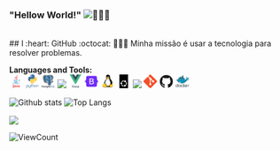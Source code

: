 ### "Hellow World!" <img src="https://media.giphy.com/media/hvRJCLFzcasrR4ia7z/giphy.gif" width="25px">👨🏽‍💻

<br/>
## I :heart: GitHub :octocat:
👨🏽‍💻 Minha missão é usar a tecnologia para resolver problemas.

**Languages and Tools:**   
<code><img height="25" src="https://raw.githubusercontent.com/devicons/devicon/master/icons/java/java-original-wordmark.svg"></code>
<code><img height="25" src="https://raw.githubusercontent.com/devicons/devicon/master/icons/python/python-original-wordmark.svg"></code>
<code><img height="25" src="https://raw.githubusercontent.com/devicons/devicon/master/icons/postgresql/postgresql-original-wordmark.svg"></code>
<code><img height="25" src="https://www.vectorlogo.zone/logos/springio/springio-icon.svg"></code>
<code><img height="25" src="https://raw.githubusercontent.com/devicons/devicon/master/icons/vuejs/vuejs-original-wordmark.svg"></code>
<code><img height="25" src="https://raw.githubusercontent.com/devicons/devicon/master/icons/bootstrap/bootstrap-plain.svg"></code>
<code><img height="25" src="https://raw.githubusercontent.com/devicons/devicon/master/icons/linux/linux-original.svg"></code>
<code><img height="25" src="https://raw.githubusercontent.com/devicons/devicon/master/icons/ubuntu/ubuntu-plain.svg"></code>
<code><img height="25" src="https://www.vectorlogo.zone/logos/gnu_bash/gnu_bash-icon.svg"></code>
<code><img height="25" src="https://raw.githubusercontent.com/devicons/devicon/master/icons/git/git-original.svg"></code>
<code><img height="25" src="https://raw.githubusercontent.com/devicons/devicon/master/icons/github/github-original.svg"></code>
<code><img height="25" src="https://raw.githubusercontent.com/devicons/devicon/master/icons/docker/docker-original-wordmark.svg"></code>


![Github stats](https://github-readme-stats.vercel.app/api?username=gmarink&show_icons=true&layout=compact)
![Top Langs](https://github-readme-stats.vercel.app/api/top-langs/?username=gmarink&layout=compact)

<p><img align="center" src="https://github-readme-streak-stats.herokuapp.com/?user=gmarink&" /></p>

![ViewCount](https://views.whatilearened.today/views/github/gmarink/views.svg)
